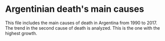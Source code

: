 # Argentinian death's main causes
This file includes the main causes of death in Argentina from 1990 to 2017. The trend in the second cause of death is analyzed. This is the one with the highest growth.
